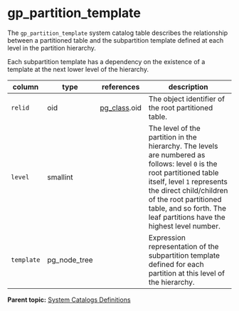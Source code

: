 # gp_partition_template

The `gp_partition_template` system catalog table describes the relationship between a partitioned table and the subpartition template defined at each level in the partition hierarchy.

Each subpartition template has a dependency on the existence of a template at the next lower level of the hierarchy.

|column|type|references|description|
|------|----|----------|-----------|
|`relid`| oid | [pg_class](pg_class.html).oid| The object identifier of the root partitioned table. |
|`level`|smallint| | The level of the partition in the hierarchy. The levels are numbered as follows: level `0` is the root partitioned table itself, level `1` represents the direct child/children of the root partitioned table, and so forth. The leaf partitions have the highest level number.|
|`template`|pg_node_tree| | Expression representation of the subpartition template defined for each partition at this level of the hierarchy. |

**Parent topic:** [System Catalogs Definitions](../system_catalogs/catalog_ref-html.html)

